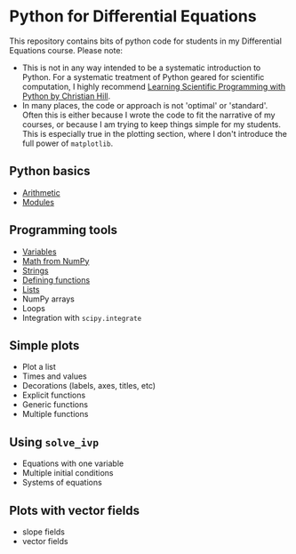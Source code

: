 # Python for Differential Equations
This repository contains bits of python code for students in my Differential Equations course.
Please note:
- This is not in any way intended to be a systematic introduction to Python. For a systematic treatment of Python geared for scientific computation, I highly recommend [Learning Scientific Programming with Python by Christian Hill](https://scipython.com/about/the-book/).
- In many places, the code or approach is not 'optimal' or 'standard'. Often this is either because I wrote the code to fit the narrative of my courses, or because I am trying to keep things simple for my students. This is especially true in the plotting section, where I don't introduce the full power of `matplotlib`.

## Python basics
- [Arithmetic](python_basics/arithmetic.md)
- [Modules](python_basics/modules.md)

## Programming tools
- [Variables](programming_tools/variables.md)
- [Math from NumPy](programming_tools/numpy_functions.md)
- [Strings](programming_tools/strings.md)
- [Defining functions](programming_tools/defining_functions.md)
- [Lists](programming_tools/lists.md)
- NumPy arrays
- Loops
- Integration with `scipy.integrate`

## Simple plots
- Plot a list
- Times and values
- Decorations (labels, axes, titles, etc)
- Explicit functions
- Generic functions
- Multiple functions

## Using `solve_ivp`
- Equations with one variable
- Multiple initial conditions
- Systems of equations

## Plots with vector fields
- slope fields
- vector fields
